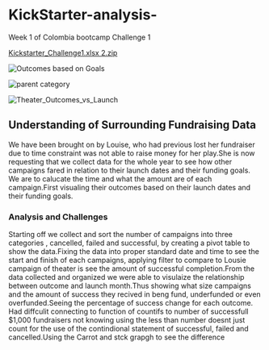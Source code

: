 # KickStarter-analysis-
Week 1 of Colombia bootcamp 
Challenge 1 

[Kickstarter_Challenge1.xlsx 2.zip](https://github.com/trackdavid23/KickStarter-analysis-/files/7403558/Kickstarter_Challenge1.xlsx.2.zip)

![Outcomes based on Goals](https://user-images.githubusercontent.com/59430635/138569371-5c931592-1cdc-40ea-b4db-33328775ebbf.png)

![parent category](https://user-images.githubusercontent.com/59430635/138569021-ef0c51c6-a2ae-417d-8bda-9ffc4424c10b.png)

![Theater_Outcomes_vs_Launch](https://user-images.githubusercontent.com/59430635/138569031-546d68ee-1af0-499a-bdbe-fe5aa7565e59.png)

## Understanding of Surrounding Fundraising Data
   We have been brought on by Louise, who had previous lost her fundraiser due to time constraint was not able to raise money for her play.She is now 
requesting that we collect data for the whole year to see how other campaigns fared in relation to their launch dates and their funding goals.
We are to calucate the time and what the amount are of each campaign.First visualing their outcomes based on their launch dates and their funding goals.

### Analysis and Challenges
   Starting off we collect and sort the number of campaigns into three categories , cancelled, failed and successful, by creating a pivot table to show the data.Fixing the data into proper standard date and time to see the start and finish of each campaigns, applying filter to compare to Lousie campaign of theater is see the amount of successful completion.From the data collected and organized we were able to visulaize the relationship between outcome and launch month.Thus showing what size campaigns and the amount of success they recived in beng fund, underfunded or even overfunded.Seeing the percentage of success change for each outcome. Had diffculit connecting to function of countifs to number of successfull $1,000 fundraisers not knowing using the less than number doesnt just count for the use of the contindional statement of successful, failed and cancelled.Using the Carrot and stck grapgh to see the difference 
   
